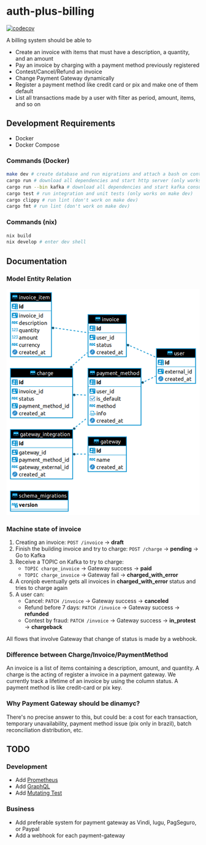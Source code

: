 # auth-plus-billing

[![codecov](https://codecov.io/gh/auth-plus/auth-plus-billing/branch/main/graph/badge.svg?token=PO6CQJDQJH)](https://codecov.io/gh/auth-plus/auth-plus-billing)

A billing system should be able to

- Create an invoice with items that must have a description, a quantity, and an amount
- Pay an invoice by charging with a payment method previously registered
- Contest/Cancel/Refund an invoice
- Change Payment Gateway dynamically
- Register a payment method like credit card or pix and make one of them default
- List all transactions made by a user with filter as period, amount, items, and so on

## Development Requirements

- Docker
- Docker Compose

### Commands (Docker)

```bash
make dev # create database and run migrations and attach a bash on container
cargo run # download all dependencies and start http server (only works on make dev)
cargo run --bin kafka # download all dependencies and start kafka consumer server (only works on make dev)
cargo test # run integration and unit tests (only works on make dev)
cargo clippy # run lint (don't work on make dev)
cargo fmt # run lint (don't work on make dev)
```

### Commands (nix)

```bash
nix build
nix develop # enter dev shell
```

## Documentation

### Model Entity Relation

![diagram made by DBeaver](/db/MER.png "Database Diagram")

### Machine state of invoice

1. Creating an invoice: `POST /invoice` -> **draft**
2. Finish the building invoice and try to charge: `POST /charge` -> **pending** -> Go to Kafka
3. Receive a TOPIC on Kafka to try to charge:
    - `TOPIC charge_invoice` -> Gateway success -> **paid**
    - `TOPIC charge_invoice` -> Gateway fail -> **charged_with_error**
4. A cronjob eventually gets all invoices in **charged_with_error** status and tries to charge again
5. A user can:
    - Cancel: `PATCH /invoice` -> Gateway success -> **canceled**
    - Refund before 7 days: `PATCH /invoice` -> Gateway success -> **refunded**
    - Contest by fraud: `PATCH /invoice` -> Gateway success -> **in_protest** -> **chargeback**

All flows that involve Gateway that change of status is made by a webhook.

### Difference between Charge/Invoice/PaymentMethod

An invoice is a list of items containing a description, amount, and quantity. A charge is the acting of register a invoice in a payment gateway. We currently track a lifetime of an invoice by using the column status. A payment method is like credit-card or pix key.

### Why Payment Gateway should be dinamyc?

There's no precise answer to this, but could be: a cost for each transaction, temporary unavailability, payment method issue (pix only in brazil), batch reconciliation distribution,  etc.

## TODO

### Development

- Add [Prometheus](https://github.com/tikv/rust-prometheus)
- Add [GraphQL](https://github.com/graphql-rust/juniper)
- Add [Mutating Test](https://github.com/llogiq/mutagen)

### Business

- Add preferable system for payment gateway as Vindi, Iugu, PagSeguro, or Paypal
- Add a webhook for each payment-gateway
